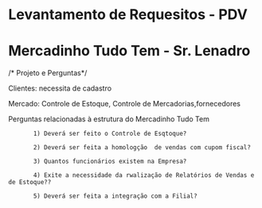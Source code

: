 # Levantamento de Requesitos - PDV 
 

 # Mercadinho Tudo Tem -  Sr. Lenadro 

/* Projeto e Perguntas*/

Clientes: necessita de cadastro

Mercado: Controle de Estoque, Controle de Mercadorias,fornecedores


Perguntas relacionadas à estrutura do Mercadinho  Tudo Tem
           
           1) Deverá ser feito o Controle de Esqtoque?

           2) Deverá ser feita a homologção  de vendas com cupom fiscal?

           3) Quantos funcionários existem na Empresa?

           4) Exite a necessidade da rwalização de Relatórios de Vendas e de Estoque??

           5) Deverá ser feita a integração com a Filial? 


        